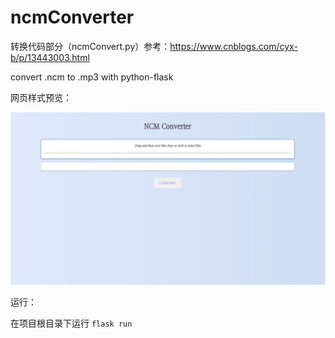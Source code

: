 # ncmConverter

转换代码部分（ncmConvert.py）参考：https://www.cnblogs.com/cyx-b/p/13443003.html

convert .ncm to .mp3 with python-flask

网页样式预览：

<img width="1246" alt="image" src="./image.png">

运行：

在项目根目录下运行 `flask run`
